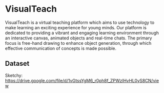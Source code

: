 # VisualTeach
VisualTeach is a virtual teaching platform which aims to use technology to make learning an exciting experience for young minds. Our platform is dedicated to providing a vibrant and engaging learning environment through an interactive canvas, animated objects and real-time chats. The primary focus is free-hand drawing to enhance object generation, through which effective communication of concepts is made possible.
## Dataset
Sketchy: https://drive.google.com/file/d/1vGtssYgM6_r0ph8f_ZPWzIHvHL0yS8CN/view
